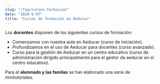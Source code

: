 ```yaml
---
slug: "/faq/cursos-formacion"
date: "2020-6-07"
title: "Cursos de formación en Aeducar"
---
```


Los **docentes** disponen de los siguientes cursos de formación:
- Comenzamos con nuestra aula en Aeducar (curso de iniciación).
- Profundizamos en el uso de Aeducar para docentes (curso avanzado).
- Curso para la gestión de Aeducar en un centro educativo (curso de administración dirigido principalmente para el gestor de aeducar en el centro educativo).

Para el **alumnado y las familas** se han elaborado una serie de minitutoriales.